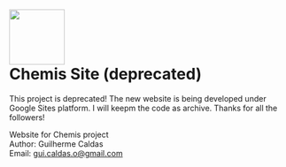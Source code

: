 <img width="100" src="https://s3.amazonaws.com/chemis/chemis-logo-no-bg.png"><br>
Chemis Site (deprecated)
=============

This project is deprecated! The new website is being developed under Google Sites platform. I will keepm the code as archive. 
Thanks for all the followers!<br>

Website for Chemis project<br>
Author: Guilherme Caldas<br>
Email: gui.caldas.o@gmail.com
